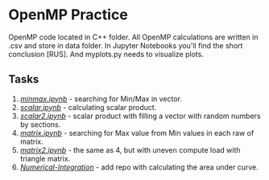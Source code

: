 # OpenMP Practice
OpenMP code located in C++ folder. 
All OpenMP calculations are written in .csv and store in data folder. 
In Jupyter Notebooks you'll find the short conclusion [RUS]. 
And myplots.py needs to visualize plots. 
## Tasks
1. *[minmax.ipynb](https://github.com/Mooncake911/OpenMP_Practice/blob/master/minmax.ipynb)* - searching for Min/Max in vector.  
2. *[scalar.ipynb](https://github.com/Mooncake911/OpenMP_Practice/blob/master/scalar.ipynb)* - calculating scalar product.
3. *[scalar2.ipynb](https://github.com/Mooncake911/OpenMP_Practice/blob/master/scalar2.ipynb)* - scalar product with filling a vector with random numbers by sections.
4. *[matrix.ipynb](https://github.com/Mooncake911/OpenMP_Practice/blob/master/matrix.ipynb)* - searching for Max value from Min values in each raw of matrix.
5. *[matrix2.ipynb](https://github.com/Mooncake911/OpenMP_Practice/blob/master/matrix2.ipynb)* - the same as 4, but with uneven compute load with triangle matrix.
6. *[Numerical-Integration](https://github.com/Mooncake911/Numerical-Integration)* - add repo with сalculating the area under curve.
